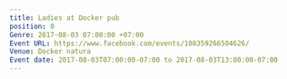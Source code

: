 ```yaml
---
title: Ladies at Docker pub
position: 0
Genre: 2017-08-03 07:00:00 +07:00
Event URL: https://www.facebook.com/events/108359266504626/
Venue: Docker natura
Event date: 2017-08-03T07:00:00-07:00 to 2017-08-03T13:00:00-07:00
---
```


